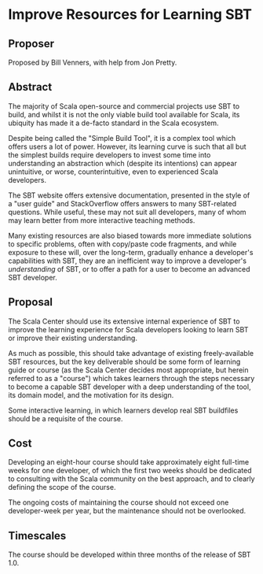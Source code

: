 # Improve Resources for Learning SBT

## Proposer

Proposed by Bill Venners, with help from Jon Pretty.

## Abstract

The majority of Scala open-source and commercial projects use SBT to build, and
whilst it is not the only viable build tool available for Scala, its ubiquity
has made it a de-facto standard in the Scala ecosystem.

Despite being called the "Simple Build Tool", it is a complex tool which offers
users a lot of power.  However, its learning curve is such that all but the
simplest builds require developers to invest some time into understanding an
abstraction which (despite its intentions) can appear unintuitive, or worse,
counterintuitive, even to experienced Scala developers.

The SBT website offers extensive documentation, presented in the style of a
"user guide" and StackOverflow offers answers to many SBT-related questions.
While useful, these may not suit all developers, many of whom may learn better
from more interactive teaching methods.

Many existing resources are also biased towards more immediate solutions to
specific problems, often with copy/paste code fragments, and while exposure to
these will, over the long-term, gradually enhance a developer's capabilities
with SBT, they are an inefficient way to improve a developer's *understanding*
of SBT, or to offer a path for a user to become an advanced SBT developer.

## Proposal

The Scala Center should use its extensive internal experience of SBT to improve
the learning experience for Scala developers looking to learn SBT or improve
their existing understanding.

As much as possible, this should take advantage of existing freely-available
SBT resources, but the key deliverable should be some form of learning guide or
course (as the Scala Center decides most appropriate, but herein referred to as
a "course") which takes learners through the steps necessary to become a
capable SBT developer with a deep understanding of the tool, its domain model,
and the motivation for its design.

Some interactive learning, in which learners develop real SBT buildfiles should
be a requisite of the course.

## Cost

Developing an eight-hour course should take approximately eight full-time weeks
for one developer, of which the first two weeks should be dedicated to
consulting with the Scala community on the best approach, and to clearly
defining the scope of the course.

The ongoing costs of maintaining the course should not exceed one
developer-week per year, but the maintenance should not be overlooked.

## Timescales

The course should be developed within three months of the release of SBT 1.0.


